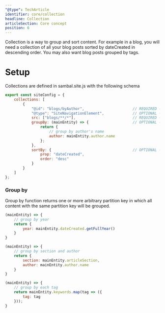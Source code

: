```yaml
---
"@type": TechArticle
identifier: core/collection
headline: Collection
articleSection: Core concept
position: 6
---
```


Collection is a way to group and sort content.  For example in a blog, you will need a collection of all your blog posts sorted by dateCreated in descending order.  You may also want blog posts grouped by tags.

# Setup

Collections are defined in sambal.site.js with the following schema

```js
export const siteConfig = {
    collections: [
        {
            "@id": "blogs/byAuthor",                      // REQUIRED - collection id
            "@type": "SiteNavigationElement",             // OPTIONAL - SiteNavigationElement is a special type of collection
            src: ["blogs/**/*"],                          // REQUIRED - List of glob, urls 
            groupBy: (mainEntity) => {                    // OPTIONAL - Group by partition key
                return {
                    // group by author's name
                    author: mainEntity.author.name
                };
            },
            sortBy: {                                     // OPTIONAL - Sort by propName and order
                prop: "dateCreated",
                order: "desc"
            }
        }
    ]
};
```

### Group by

Group by function returns one or more arbitrary partition key in which all content with the same partition key will be grouped.

```js
(mainEntity) => {
    // group by year
    return {
        year: mainEntity.dateCreated.getFullYear()
    }
}

(mainEntity) => {
    // group by section and author
    return {
        section: mainEntity.articleSection,
        author: mainEntity.author.name
    }
}

(mainEntity) => {
    // group by each tag
    return mainEntity.keywords.map(tag => ({
        tag: tag
    }));
}
```




